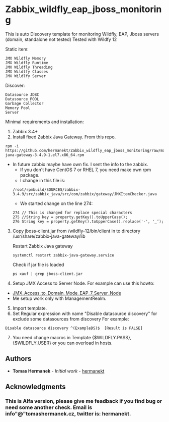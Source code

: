 # Zabbix_wildfly_eap_jboss_monitoring

This is auto Discovery template for monitoring Wildfly, EAP, Jboss servers (domain, standalone not tested)
Tested with Wildfy 12

Static item:
```
JMX Wildfly Memory
JMX Wildfly Runtime
JMX Wildfly Threading
JMX Wildlfy Classes
JMX Wildlfy Server
```
Discover:
```
Datasource JDBC
Datasource POOL
Garbage Collector
Memory Pool
Server
```
Minimal requirements and installation:
1) Zabbix 3.4+
2) Install fixed Zabbix Java Gateway. From this repo. 
```
rpm -i https://github.com/hermanekt/Zabbix_wildfly_eap_jboss_monitoring/raw/master/zabbix-java-gateway-3.4.9-1.el7.x86_64.rpm
```
* In future zabbix maybe have own fix. I sent the info to the zabbix.
	* If you don't have CentOS 7 or RHEL 7, you need make own rpm package.
	* I change in this file is: 
	```
	/root/rpmbuild/SOURCES/zabbix-3.4.9/src/zabbix_java/src/com/zabbix/gateway/JMXItemChecker.java
	```
	* We started change on the line 274:
	```
	274	// This is changed for replace special characters
	275	//String key = property.getKey().toUpperCase();
	276	String key = property.getKey().toUpperCase().replace('-', '_’);
	```
3) Copy jboss-client.jar from /wildfly-12/bin/client in to directory /usr/share/zabbix-java-gateway/lib
	
	Restart Zabbix Java gateway
	```
	systemctl restart zabbix-java-gateway.service
	```
	Check if jar file is loaded
	```
	ps xauf | grep jboss-client.jar
	```

4) Setup JMX Access to Server Node. For example can use this howto: 
* [JMX_Access_to_Domain_Mode_EAP_7_Server_Node](https://kb.novaordis.com/index.php/JMX_Access_to_Domain_Mode_EAP_7_Server_Node)
* Me setup work only with ManagementRealm.
5) Import template.
6) Set Regular expression with name "Disable datasource discovery" for exclude some datasources from discovery For example: 
```
Disable datasource discovery ^(ExampleDS)$  [Result is FALSE]
```
7) You need change macros in Template {$WILDFLY.PASS}, {$WILDFLY.USER} or you can overload in hosts.

## Authors

* **Tomas Hermanek** - *Initial work* - [hermanekt](https://github.com/hermanekt)

## Acknowledgments

### This is Alfa version, please give me feadback if you find bug or need some another check. Email is info"@"tomashermanek.cz, twitter is: hermanekt.
